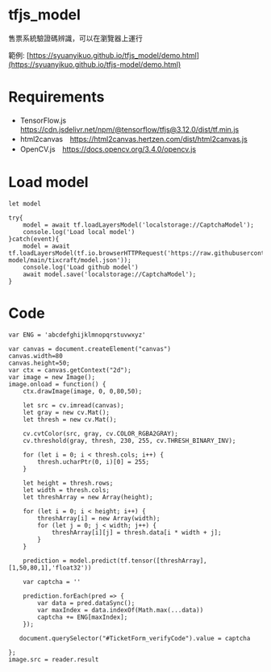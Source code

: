 # tfjs_model
售票系統驗證碼辨識，可以在瀏覽器上運行

範例: [https://syuanyikuo.github.io/tfjs_model/demo.html](https://syuanyikuo.github.io/tfjs-model/demo.html)

# Requirements

- TensorFlow.js　https://cdn.jsdelivr.net/npm/@tensorflow/tfjs@3.12.0/dist/tf.min.js
- html2canvas　https://html2canvas.hertzen.com/dist/html2canvas.js
- OpenCV.js　https://docs.opencv.org/3.4.0/opencv.js

# Load model

```
let model

try{
    model = await tf.loadLayersModel('localstorage://CaptchaModel');
    console.log('Load local model')
}catch(event){
    model = await tf.loadLayersModel(tf.io.browserHTTPRequest('https://raw.githubusercontent.com/syuanyikuo/tfjs-model/main/tixcraft/model.json'));
    console.log('Load github model')
    await model.save('localstorage://CaptchaModel');
}
```

# Code

```
var ENG = 'abcdefghijklmnopqrstuvwxyz'

var canvas = document.createElement("canvas")
canvas.width=80
canvas.height=50;
var ctx = canvas.getContext("2d");
var image = new Image();
image.onload = function() {
    ctx.drawImage(image, 0, 0,80,50);

    let src = cv.imread(canvas);
    let gray = new cv.Mat();
    let thresh = new cv.Mat();

    cv.cvtColor(src, gray, cv.COLOR_RGBA2GRAY);
    cv.threshold(gray, thresh, 230, 255, cv.THRESH_BINARY_INV);

    for (let i = 0; i < thresh.cols; i++) {
        thresh.ucharPtr(0, i)[0] = 255;
    }

    let height = thresh.rows;
    let width = thresh.cols;
    let threshArray = new Array(height);

    for (let i = 0; i < height; i++) {
        threshArray[i] = new Array(width);
        for (let j = 0; j < width; j++) {
            threshArray[i][j] = thresh.data[i * width + j];
        }
    }

    prediction = model.predict(tf.tensor([threshArray],[1,50,80,1],'float32'))

    var captcha = ''

    prediction.forEach(pred => {
        var data = pred.dataSync();
        var maxIndex = data.indexOf(Math.max(...data))
        captcha += ENG[maxIndex];
    });

   document.querySelector("#TicketForm_verifyCode").value = captcha

};
image.src = reader.result
```

